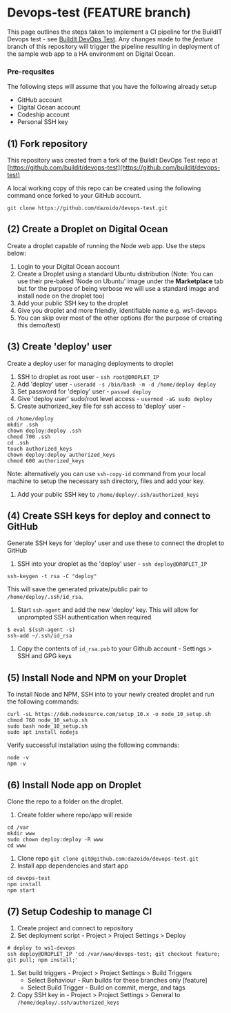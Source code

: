 # Devops-test (FEATURE branch)

This page outlines the steps taken to implement a CI pipeline for the BuildIT Devops test - see [BuildIt DevOps Test](README_BUILDIT.md).
Any changes made to the _feature_ branch of this repository will trigger the pipeline resulting in deployment of the sample
web app to a HA environment on Digital Ocean.

### Pre-requsites
The following steps will assume that you have the following already setup
 * GitHub account
 * Digital Ocean account
 * Codeship account
 * Personal SSH key

## (1) Fork repository
This repository was created from a fork of the BuildIt DevOps Test repo at [https://github.com/buildit/devops-test](https://github.com/buildit/devops-test)

A local working copy of this repo can be created using the following command once forked to your GitHub account.
```
git clone https://github.com/dazoido/devops-test.git
```

## (2) Create a Droplet on Digital Ocean
Create a droplet capable of running the Node web app. Use the steps below:

1. Login to your Digital Ocean account
1. Create a Droplet using a standard Ubuntu distribution (Note: You can use their pre-baked 'Node on Ubuntu' image under the __Marketplace__ tab but for the purpose of being verbose we will use a standard image and install node on the droplet too)
1. Add your public SSH key to the droplet
1. Give you droplet and more friendly, identifiable name e.g. ws1-devops
1. You can skip over most of the other options (for the purpose of creating this demo/test)


## (3) Create 'deploy' user
Create a deploy user for managing deployments to droplet

1. SSH to droplet as root user - `ssh root@DROPLET_IP`
1. Add 'deploy' user - `useradd -s /bin/bash -m -d /home/deploy deploy`
1. Set password for 'deploy' user - `passwd deploy`
1. Give 'deploy user' sudo/root level access - `usermod -aG sudo deploy`
1. Create authorized_key file for ssh access to 'deploy' user -
```
cd /home/deploy
mkdir .ssh
chown deploy:deploy .ssh
chmod 700 .ssh
cd .ssh
touch authorized_keys
chown deploy:deploy authorized_keys
chmod 600 authorized_keys
```
Note: alternatively you can use `ssh-copy-id` command from your local machine to setup the necessary ssh directory, files and add your key.
1. Add your public SSH key to `/home/deploy/.ssh/authorized_keys`


## (4) Create SSH keys for deploy and connect to GitHub
Generate SSH keys for 'deploy' user and use these to connect the droplet to GitHub

1. SSH into your droplet as the 'deploy' user - `ssh deploy@DROPLET_IP`
```
ssh-keygen -t rsa -C "deploy"
```
This will save the generated private/public pair to `/home/deploy/.ssh/id_rsa`.
1. Start `ssh-agent` and add the new 'deploy' key. This will allow for unprompted SSH authentication when required
```
$ eval $(ssh-agent -s)
ssh-add ~/.ssh/id_rsa

```
1. Copy the contents of `id_rsa.pub` to your Github account - Settings > SSH and GPG keys


## (5) Install Node and NPM on your Droplet
To install Node and NPM, SSH into to your newly created droplet and run the following commands:

```
curl -sL https://deb.nodesource.com/setup_10.x -o node_10_setup.sh
chmod 760 node_10_setup.sh
sudo bash node_10_setup.sh
sudo apt install nodejs
```

Verify successful installation using the following commands:
```
node -v
npm -v
```

## (6) Install Node app on Droplet
Clone the repo to a folder on the droplet.
1. Create folder where repo/app will reside
```
cd /var
mkdir www
sudo chown deploy:deploy -R www
cd www
```
1. Clone repo `git clone git@github.com:dazoido/devops-test.git`
1. Install app dependencies and start app
```
cd devops-test
npm install
npm start
```

## (7) Setup Codeship to manage CI
1. Create project and connect to repository
1. Set deployment script - Project > Project Settings > Deploy
```
# deploy to ws1-devops
ssh deploy@DROPLET_IP 'cd /var/www/devops-test; git checkout feature; git pull; npm install;'
```
1. Set build triggers - Project > Project Settings > Build Triggers
    * Select Behaviour - Run builds for these branches only [feature]
    * Select Build Trigger - Build on commit, merge, and tags
1. Copy SSH key in - Project > Project Settings > General to `/home/deploy/.ssh/authorized_keys`



